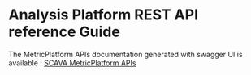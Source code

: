 # Analysis Platform REST API reference Guide

The MetricPlatform APIs documentation generated with swagger UI is available : 
[SCAVA MetricPlatform APIs](https://scava-docs.readthedocs.io/en/latest/developers-guide/api-reference-guide/metric-platform-api/)
